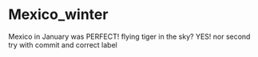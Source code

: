 # Mexico_winter

Mexico in January was PERFECT!
flying tiger
in the sky?
YES!
nor
second try with commit and correct label
